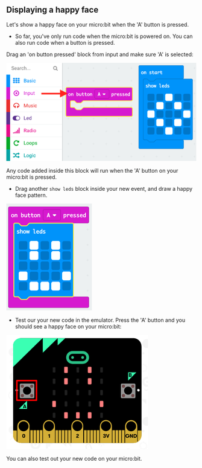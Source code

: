 ## Displaying a happy face

Let's show a happy face on your micro:bit when the 'A' button is pressed.



+ So far, you've only run code when the micro:bit is powered on. You can also run code when a button is pressed.

Drag an 'on button pressed' block from input and make sure 'A' is selected:

![screenshot](images/badge-button-a.png)

Any code added inside this block will run when the 'A' button on your micro:bit is pressed.

+ Drag another `show leds` block inside your new event, and draw a happy face pattern.

![screenshot](images/badge-happy.png)

+ Test our your new code in the emulator. Press the 'A' button and you should see a happy face on your micro:bit:

![screenshot](images/badge-happy-emulator.png)

You can also test out your new code on your micro:bit.



